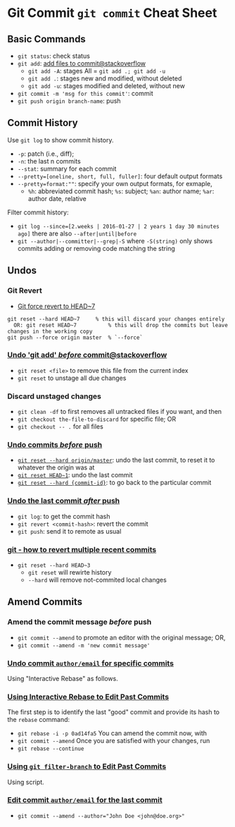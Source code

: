 # Git Commit `git commit` Cheat Sheet

## Basic Commands

- `git status`: check status
- `git add`: [add files to commit@stackoverflow](http://stackoverflow.com/a/572660/1833118)
  - `git add -A`: stages All = `git add .; git add -u`
  - `git add .`: stages new and modified, without deleted
  - `git add -u`: stages modified and deleted, without new
- `git commit -m 'msg for this commit'`: commit
- `git push origin branch-name`: push

## Commit History

Use `git log` to show commit history.
  - `-p`: patch (i.e., diff); 
  - `-n`: the last n commits
  - `--stat`: summary for each commit
  - `--pretty=[oneline, short, full, fuller]`: four default output formats
  - `--pretty=format:""`: specify your own output formats, for exmaple,
    - `%h`: abbreviated commit hash; `%s`: subject; `%an`: author name; `%ar`: author date, relative

Filter commit history:
- `git log --since=[2.weeks | 2016-01-27 | 2 years 1 day 30 minutes ago]` there are also `--after|until|before`
- `git --author|--committer|--grep|-S` where `-S(string)` only shows commits adding or removing code matching the string

## Undos

### Git Revert
- [Git force revert to HEAD~7](https://stackoverflow.com/q/3248971)

```
git reset --hard HEAD~7		% this will discard your changes entirely
  OR: git reset HEAD~7			% this will drop the commits but leave changes in the working copy
git push --force origin master	% `--force`
```

### [Undo 'git add' *before* commit@stackoverflow](http://stackoverflow.com/q/348170/1833118)
 - `git reset <file>` to remove this file from the current index
 - `git reset` to unstage all due changes

### Discard unstaged changes
  - `git clean -df` to first removes all untracked files if you want, and then
  - `git checkout the-file-to-discard` for specific file; OR
  - `git checkout -- .` for all files
  
### [Undo commits *before* push]()
  - [`git reset --hard origin/master`](http://stackoverflow.com/a/1611227/1833118): undo the last commit, to reset it to whatever the origin was at
  - [`git reset HEAD~1`](http://stackoverflow.com/a/14281090/1833118): undo the last commit
  - [`git reset --hard {commit-id}`](http://stackoverflow.com/a/32072299/1833118): to go back to the particular commit

### [Undo the last commit *after* push](http://stackoverflow.com/a/6459157/1833118)
  - `git log`: to get the commit hash
  - `git revert <commit-hash>`: revert the commit
  - `git push`: send it to remote as usual

### [git - how to revert multiple recent commits](http://serebrov.github.io/html/2014-01-04-git-revert-multiple-recent-comments.html)
  - `git reset --hard HEAD~3`
    - `git reset` will rewirte history
    - `--hard` will remove not-commited local changes

## Amend Commits

### Amend the commit message *before* push
 - `git commit --amend` to promote an editor with the original message; OR,
 - `git commit --amend -m 'new commit message'`

### [Undo commit `author/email` for specific commits](https://stackoverflow.com/questions/3042437/how-to-change-the-commit-author-for-one-specific-commit)

Using "Interactive Rebase" as follows.

### [Using Interactive Rebase to Edit Past Commits](https://www.git-tower.com/learn/git/faq/change-author-name-email)
The first step is to identify the last "good" commit and provide its hash to the `rebase` command:
- `git rebase -i -p 0ad14fa5`
You can amend the commit now, with
- `git commit --amend`
Once you are satisfied with your changes, run
- `git rebase --continue`

### [Using `git filter-branch` to Edit Past Commits](https://www.git-tower.com/learn/git/faq/change-author-name-email)
Using script.

### [Edit commit `author/email` for the last commit](https://www.git-tower.com/learn/git/faq/change-author-name-email)
- `git commit --amend --author="John Doe <john@doe.org>"`
